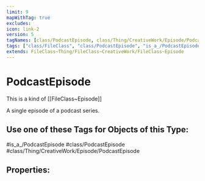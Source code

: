 ```yaml
---
limit: 9
mapWithTag: true
excludes:
icon: link-2
version: 5
tagNames: [class/PodcastEpisode, class/Thing/CreativeWork/Episode/PodcastEpisode, is_a_/PodcastEpisode, schema-org/PodcastEpisode]
tags: ["class/FileClass", "class/PodcastEpisode", "is_a_/PodcastEpisode", "class/Thing/CreativeWork/Episode/PodcastEpisode"]
extends: FileClass~Thing/FileClass~CreativeWork/FileClass~Episode
---
```


# PodcastEpisode
This is a kind of [[FileClass~Episode]]

A single episode of a podcast series.


## Use one of these Tags for Objects of this Type:

#is_a_/PodcastEpisode
#class/PodcastEpisode
#class/Thing/CreativeWork/Episode/PodcastEpisode

## Properties:


